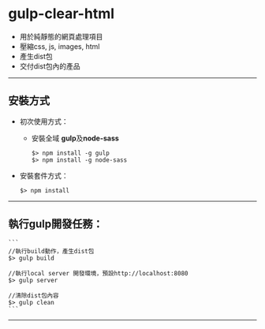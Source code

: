 # gulp-clear-html

- 用於純靜態的網頁處理項目
- 壓縮css, js, images, html
- 產生dist包
- 交付dist包內的產品
---

## 安裝方式

- 初次使用方式：

    * 安裝全域 **gulp**及**node-sass**

        ```
        $> npm install -g gulp
        $> npm install -g node-sass

        ```

- 安裝套件方式：

    ```
    $> npm install
    ```

---

## 執行gulp開發任務：

    ```
    //執行build動作，產生dist包
    $> gulp build

    //執行local server 開發環境，預設http://localhost:8080
    $> gulp server

    //清除dist包內容
    $> gulp clean
    ```
---